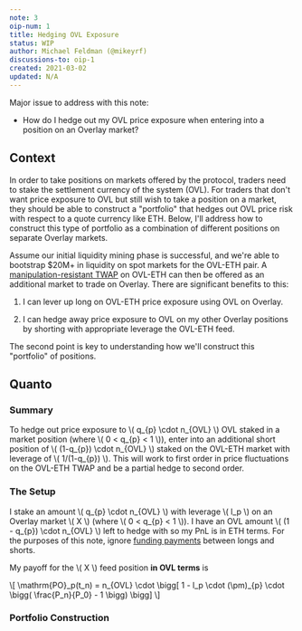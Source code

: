 ```yaml
---
note: 3
oip-num: 1
title: Hedging OVL Exposure
status: WIP
author: Michael Feldman (@mikeyrf)
discussions-to: oip-1
created: 2021-03-02
updated: N/A
---
```


Major issue to address with this note:

- How do I hedge out my OVL price exposure when entering into a position on an Overlay market?


## Context

In order to take positions on markets offered by the protocol, traders need to stake the settlement currency of the system (OVL). For traders that don't want price exposure to OVL but still wish to take a position on a market, they should be able to construct a "portfolio" that hedges out OVL price risk with respect to a quote currency like ETH. Below, I'll address how to construct this type of portfolio as a combination of different positions on separate Overlay markets.

Assume our initial liquidity mining phase is successful, and we're able to bootstrap $20M+ in liquidity on spot markets for the OVL-ETH pair. A [manipulation-resistant TWAP](note-2) on OVL-ETH can then be offered as an additional market to trade on Overlay. There are significant benefits to this:

1. I can lever up long on OVL-ETH price exposure using OVL on Overlay.

2. I can hedge away price exposure to OVL on my other Overlay positions by shorting with appropriate leverage the OVL-ETH feed.

The second point is key to understanding how we'll construct this "portfolio" of positions.


## Quanto

### Summary

To hedge out price exposure to \\( q_{p} \cdot n_{OVL} \\) OVL staked in a market position (where \\( 0 < q_{p} < 1 \\)), enter into an additional short position of \\( (1-q_{p}) \cdot n_{OVL} \\) staked on the OVL-ETH market with leverage of \\( 1/(1-q_{p}) \\). This will work to first order in price fluctuations on the OVL-ETH TWAP and be a partial hedge to second order.

### The Setup

I stake an amount \\( q_{p} \cdot n_{OVL} \\) with leverage \\( l_p \\) on an Overlay market \\( X \\) (where \\( 0 < q_{p} < 1 \\)). I have an OVL amount \\( (1 - q_{p}) \cdot n_{OVL} \\) left to hedge with so my PnL is in ETH terms. For the purposes of this note, ignore [funding payments](note-1) between longs and shorts.

My payoff for the \\( X \\) feed position **in OVL terms** is

\\[ \mathrm{PO}\_p(t_n) = n_{OVL} \cdot \bigg[ 1 - l_p \cdot (\pm)_{p} \cdot \bigg( \frac{P_n}{P_0} - 1 \bigg) \bigg] \\]

### Portfolio Construction
